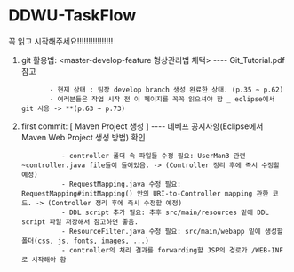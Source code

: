# DDWU-TaskFlow

꼭 읽고 시작해주세요!!!!!!!!!!!!!!!!

1) git 활용법: <master-develop-feature 형상관리법 채택> ---- Git_Tutorial.pdf 참고 

              - 현재 상태 : 팀장 develop branch 생성 완료한 상태. (p.35 ~ p.62)
              - 여러분들은 작업 시작 전 이 페이지를 꼭꼭 읽으셔야 함 _ eclipse에서 git 사용 -> **(p.63 ~ p.73) 
              
2) first commit: [ Maven Project 생성 ] ---- 데베프 공지사항(Eclipse에서 Maven Web Project 생성 방법) 확인 

                 - controller 폴더 속 파일들 수정 필요: UserMan3 관련 ~controller.java file들이 들어있음. -> (Controller 정리 후에 즉시 수정할 예정)
                 - RequestMapping.java 수정 필요: RequestMapping#initMapping() 안의 URI-to-Controller mapping 관한 코드. -> (Controller 정리 후에 즉시 수정할 예정)
                 - DDL script 추가 필요: 추후 src/main/resources 밑에 DDL script 파일 저장해서 참고하면 좋음.
                 - ResourceFilter.java 수정 필요: src/main/webapp 밑에 생성할 폴더(css, js, fonts, images, ...) 
                 - controller의 처리 결과를 forwarding할 JSP의 경로가 /WEB-INF 로 시작해야 함
